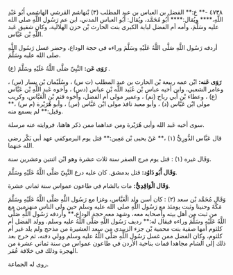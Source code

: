 ٤٧٣٨ -** ع:** الفضل بن العباس بن عبد المطلب (٣) بْنهاشم القرشي الهاشمي أَبُو عَبْدِ اللَّهِ،**** ويُقال:**** أَبُو مُحَمَّد، ويُقال: أَبُو العباس المدني، ابن عم رَسُول اللَّهِ صلى الله عليه وسَلَّمَ، وأمه أم الفضل لبابة الكبرى بنت الحارث بْن حزن الهلالية، وكان شقيق عَبد اللَّهِ بْن عَبَّاس.

أردفه رَسُول اللَّهِ صَلَّى اللَّهُ عَلَيْهِ وسَلَّمَ وراءه في حجة الوداع، وحضر غسل رَسُول اللَّهِ صلى الله عليه وسَلَّمَ.

**رَوَى عَن:** النَّبِيّ صَلَّى اللَّهُ عَلَيْهِ وسَلَّمَ (ع) .

**رَوَى عَنه:** ابْن عمه ربيعة بْن الحارث بن عبد المطلب (ت س) ، وسُلَيْمان بْن يسار (س) ، وعامر الشعبي، وابن أخيه عباس بْن عُبَيد اللَّه بْن عباس (دس) ، وأخوه عَبد اللَّهِ بْن عَبَّاس (ع) ، وعطاء بْن أَبي رباح (تم) ، وعمير مولى أم الفضل، وأخوه قثم بْن الْعَبَّاس، وكريب مولى ابْن عَبَّاس (د) ، وأبو معبد نافذ مولى ابْن عَبَّاس (س) ، وأبو هُرَيْرة (م س) ،** وقيل:** لم يسمع منه.

سوى أخيه عَبد الله وأبي هُرَيْرة ومن عداهما ممن ذكر هاهنا، فروايته عنه مرسلة.

قال عَبَّاس الدُّورِيُّ (١) ،** عَنْ يحيى بْن مَعِين:** قتل يوم اليرموكفي عهد أبي بَكْر رضي الله عنهما.

وَقَال غيره (١) : قتل يوم مرج الصفر سنة ثلاث عشرة وهو ابْن اثنتين وعشرين سنة.

**وَقَال أَبُو دَاوُد:** قتل بدمشق. كان عليه درع النَّبِيّ صَلَّى اللَّهُ عَلَيْهِ وسَلَّمَ.

**وَقَال الْوَاقِدِيُّ:** مات بالشام في طاعون عمواس سنة ثماني عشرة.

وَقَال مُحَمَّد بْن سعد (٢) : كان أسن ولد الْعَبَّاس، وغزا مع رَسُول اللَّهِ صَلَّى اللَّهُ عَلَيْهِ وسَلَّمَ مَكَّةَ وحنينا وثبت يومئذ مع رَسُول اللَّهِ صلى الله عليه وسلم حين ولى الناس منهزمين مع من ثبت من أهل بيته وأصحابه معه، وشهد معه حجة الوداع،** وأردفه رَسُول اللَّهِ صَلَّى اللَّهُ عَلَيْهِ وسَلَّمَ وراءه فيقال له:** رديف رَسُول اللَّهِ صَلَّى اللَّهُ عليه وسلم. وولد الفضل أم كلثوم أمها صفية بنت محمية بْن جزء الزبيدي من سعد العشيرة من مذحج ولم يلد غير أم كلثوم، وكان الفضل ممن غسل رَسُول اللَّهِ صَلَّى اللَّهُ عليه وسلم وولي دفنه، ثم خرج بعد ذلك إلى الشام مجاهدا فمات بناحية الأردن في طاعون عمواس من سنة ثماني عشرة من الهجرة وذلك في خلافة عُمَر.

روى له الجماعة.
